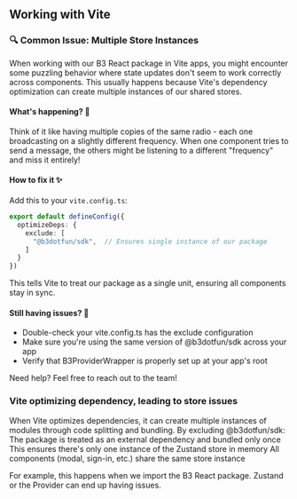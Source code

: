 ## Working with Vite

### 🔍 Common Issue: Multiple Store Instances

When working with our B3 React package in Vite apps, you might encounter some puzzling behavior where state updates don't seem to work correctly across components. This usually happens because Vite's dependency optimization can create multiple instances of our shared stores.

#### What's happening? 🤔

Think of it like having multiple copies of the same radio - each one broadcasting on a slightly different frequency. When one component tries to send a message, the others might be listening to a different "frequency" and miss it entirely!

#### How to fix it ✨

Add this to your `vite.config.ts`:

```typescript
export default defineConfig({
  optimizeDeps: {
    exclude: [
      "@b3dotfun/sdk",  // Ensures single instance of our package
    ]
  }
})
```

This tells Vite to treat our package as a single unit, ensuring all components stay in sync.

#### Still having issues? 🚀

- Double-check your vite.config.ts has the exclude configuration
- Make sure you're using the same version of @b3dotfun/sdk across your app
- Verify that B3ProviderWrapper is properly set up at your app's root

Need help? Feel free to reach out to the team!

### Vite optimizing dependency, leading to store issues

When Vite optimizes dependencies, it can create multiple instances of modules through code splitting and bundling. By excluding @b3dotfun/sdk:
The package is treated as an external dependency and bundled only once
This ensures there's only one instance of the Zustand store in memory
All components (modal, sign-in, etc.) share the same store instance

For example, this happens when we import the B3 React package. Zustand or the Provider can end up having issues.
